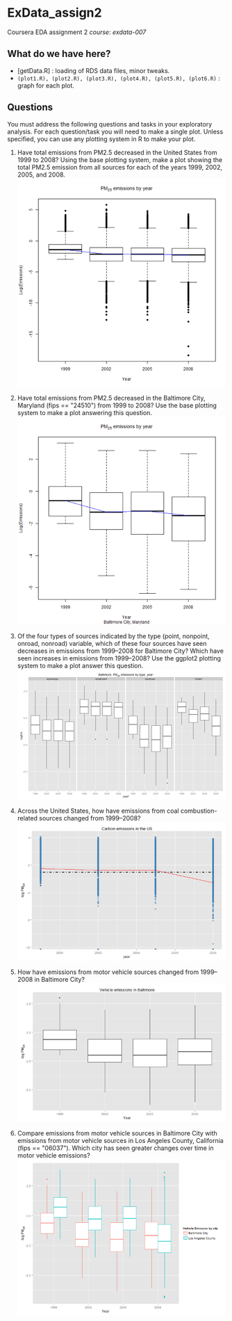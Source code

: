 ExData_assign2
==============

Coursera EDA assignment 2
*course: exdata-007*

## What do we have here?
* [getData.R] : loading of RDS data files, minor tweaks.
* `(plot1.R), (plot2.R), (plot3.R), (plot4.R), (plot5.R), (plot6.R)` : graph for each plot.

## Questions

You must address the following questions and tasks in your exploratory analysis. For each question/task you will need to make a single plot. Unless specified, you can use any plotting system in R to make your plot.

1. Have total emissions from PM2.5 decreased in the United States from 1999 to 2008? Using the base plotting system, make a plot showing the total PM2.5 emission from all sources for each of the years 1999, 2002, 2005, and 2008.
![plot1](plot1.png)

2. Have total emissions from PM2.5 decreased in the Baltimore City, Maryland (fips == "24510") from 1999 to 2008? Use the base plotting system to make a plot answering this question.
![plot2](plot2.png)

3. Of the four types of sources indicated by the type (point, nonpoint, onroad, nonroad) variable, which of these four sources have seen decreases in emissions from 1999–2008 for Baltimore City? Which have seen increases in emissions from 1999–2008? Use the ggplot2 plotting system to make a plot answer this question.
![plot3](plot3.png)

4. Across the United States, how have emissions from coal combustion-related sources changed from 1999–2008?
![plot4](plot4.png)

5. How have emissions from motor vehicle sources changed from 1999–2008 in Baltimore City?
![plot5](plot5.png)

6. Compare emissions from motor vehicle sources in Baltimore City with emissions from motor vehicle sources in Los Angeles County, California (fips == "06037"). Which city has seen greater changes over time in motor vehicle emissions?
![plot6](plot6.png)

